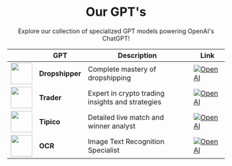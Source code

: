 <div align="center">
  <h1 align="center">Our GPT's</h1>

Explore our collection of specialized GPT models powering OpenAI's ChatGPT!

|  | GPT | Description | Link |
|---|-------|-------------|-------|
| <img src="https://cdn.discordapp.com/attachments/944722654907219988/1172873151856771103/ca08d4a7-b9f4-4e9e-ba5d-469135195d65.png" width="50"> | **Dropshipper** | Complete mastery of dropshipping | [![OpenAI](https://img.shields.io/badge/OpenAI-Visit-blue?style=for-the-badge&logo=OpenAI)](https://chat.openai.com/g/g-kSi2Vdi0v-dropshipper) |
| <img src="https://cdn.discordapp.com/attachments/944722654907219988/1172873166528462969/e919b994-345f-43c5-8f44-362e17ee0d68.png" width="50"> | **Trader** | Expert in crypto trading insights and strategies | [![OpenAI](https://img.shields.io/badge/OpenAI-Visit-blue?style=for-the-badge&logo=OpenAI)](https://chat.openai.com/g/g-Mv7Gr5gyo-trader) |
| <img src="https://cdn.discordapp.com/attachments/944722654907219988/1172873368698101761/c5925ef0-0fe5-4f33-b216-886010d8b500.png" width="50"> | **Tipico** | Detailed live match and winner analyst | [![OpenAI](https://img.shields.io/badge/OpenAI-Visit-blue?style=for-the-badge&logo=OpenAI)](https://chat.openai.com/g/g-Fj7bolyvZ-tipico) |
| <img src="https://cdn.discordapp.com/attachments/944722654907219988/1172873368983322644/cf6dea20-8d74-4eab-979e-15b9462fe8f4.png" width="50"> | **OCR** | Image Text Recognition Specialist | [![OpenAI](https://img.shields.io/badge/OpenAI-Visit-blue?style=for-the-badge&logo=OpenAI)](https://chat.openai.com/g/g-SdcQiReV4-ocr) |

</div>
